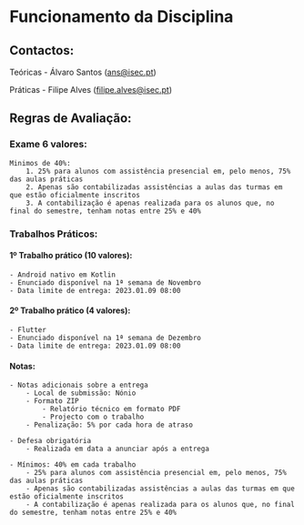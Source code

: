# Funcionamento da Disciplina

## Contactos:

Teóricas - Álvaro Santos (ans@isec.pt)

Práticas -  Filipe Alves (filipe.alves@isec.pt)

## Regras de Avaliação:

### Exame 6 valores:
````
Minimos de 40%:
    1. 25% para alunos com assistência presencial em, pelo menos, 75% das aulas práticas
    2. Apenas são contabilizadas assistências a aulas das turmas em que estão oficialmente inscritos
    3. A contabilização é apenas realizada para os alunos que, no final do semestre, tenham notas entre 25% e 40%
````

### Trabalhos Práticos:

#### 1º Trabalho prático (10 valores):

````
- Android nativo em Kotlin
- Enunciado disponível na 1ª semana de Novembro
- Data limite de entrega: 2023.01.09 08:00
````

#### 2º Trabalho prático (4 valores):

````
- Flutter
- Enunciado disponível na 1ª semana de Dezembro
- Data limite de entrega: 2023.01.09 08:00
````

#### Notas:
````
- Notas adicionais sobre a entrega
    - Local de submissão: Nónio
    - Formato ZIP
        - Relatório técnico em formato PDF
        - Projecto com o trabalho
    - Penalização: 5% por cada hora de atraso

- Defesa obrigatória
    - Realizada em data a anunciar após a entrega

- Mínimos: 40% em cada trabalho
    - 25% para alunos com assistência presencial em, pelo menos, 75% das aulas práticas
    - Apenas são contabilizadas assistências a aulas das turmas em que estão oficialmente inscritos
    - A contabilização é apenas realizada para os alunos que, no final do semestre, tenham notas entre 25% e 40%
````